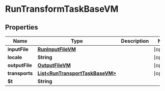 

# RunTransformTaskBaseVM


## Properties

| Name | Type | Description | Notes |
|------------ | ------------- | ------------- | -------------|
|**inputFile** | [**RunInputFileVM**](RunInputFileVM.md) |  |  [optional] |
|**locale** | **String** |  |  [optional] |
|**outputFile** | [**OutputFileVM**](OutputFileVM.md) |  |  [optional] |
|**transports** | [**List&lt;RunTransportTaskBaseVM&gt;**](RunTransportTaskBaseVM.md) |  |  [optional] |
|**$t** | **String** |  |  |



